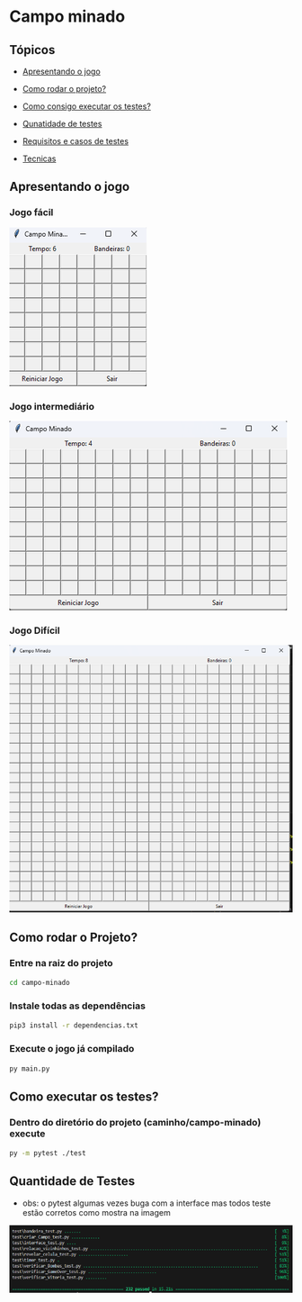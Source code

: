 # Campo minado

## Tópicos

- [Apresentando o jogo](#apresentando-o-jogo)


- [Como rodar o projeto?](#como-rodar-o-projeto)

- [Como consigo executar  os testes?](#como-executar-os-testes)

- [Qunatidade de testes](#quantidade-de-testes)

- [Requisitos e casos de testes](./requisitos.md)

- [Tecnicas](./Tecnicas.md)



## Apresentando o jogo


### Jogo fácil

![Tela do jogo nom modo fácil.](./img/facil.png)

### Jogo intermediário

![Tela do jogo nom modo fácil.](./img/medio.png)

### Jogo Difícil
![Tela do jogo nom modo fácil.](./img/Dificil.png)



</p>



## Como rodar o Projeto?



### Entre na raiz do projeto 

```sh
cd campo-minado
```

### Instale todas as dependências

```sh
pip3 install -r dependencias.txt
```

### Execute o jogo já compilado

```sh
py main.py
```

## Como executar os testes?

### Dentro do diretório do projeto (caminho/campo-minado) execute

```sh
py -m pytest ./test
```

## Quantidade de Testes
- obs: o pytest algumas vezes buga com a interface mas todos teste estão corretos como mostra na imagem

![Texto Alternativo](./img/testes2.png)
